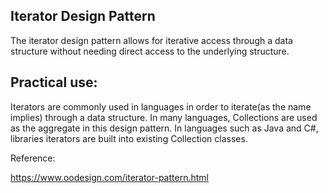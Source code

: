 
## Iterator Design Pattern ##
The iterator design pattern allows for iterative access through a data structure without needing direct access to the underlying structure.

## Practical use: ##
Iterators are commonly used in languages in order to iterate(as the name implies) through a data structure.  In many languages, Collections are used as the aggregate in this design pattern.  In languages such as Java and C#, libraries iterators are built into existing Collection classes.

Reference:

https://www.oodesign.com/iterator-pattern.html